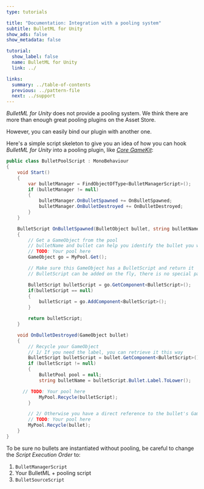 ```yaml
---
type: tutorials

title: "Documentation: Integration with a pooling system"
subtitle: BulletML for Unity
show_ads: false
show_metadata: false

tutorial:
  show_label: false
  name: BulletML for Unity
  link: ../

links:
  summary: ../table-of-contents
  previous: ../pattern-file
  next: ../support
---
```


_BulletML for Unity_ does not provide a pooling system. We think there are more than enough great pooling plugins on the Asset Store.

However, you can easily bind our plugin with another one.

Here's a simple script skeleton to give you an idea of how you can hook _BulletML for Unity_ into a pooling plugin, like *[Core GameKit](http://u3d.as/content/dark-tonic-inc-/core-game-kit-pooling-/43o)*:

```csharp
public class BulletPoolScript : MonoBehaviour
{
	void Start()
	{
		var bulletManager = FindObjectOfType<BulletManagerScript>();
		if (bulletManager != null)
		{
			bulletManager.OnBulletSpawned += OnBulletSpawned;
			bulletManager.OnBulletDestroyed += OnBulletDestroyed;
		}
	}

	BulletScript OnBulletSpawned(BulletObject bullet, string bulletName)
	{
		// Get a GameObject from the pool
		// bulletName and bullet can help you identify the bullet you want
		// TODO: Your pool here
		GameObject go = MyPool.Get();

		// Make sure this GameObject has a BulletScript and return it
		// BulletScript can be added on the fly, there is no special parameter to pass

		BulletScript bulletScript = go.GetComponent<BulletScript>();
		if(bulletScript == null)
		{
			bulletScript = go.AddComponent<BulletScript>();
		}

		return bulletScript;
	}

	void OnBulletDestroyed(GameObject bullet)
	{
		// Recycle your GameObject
		// 1/ If you need the label, you can retrieve it this way
		BulletScript bulletScript = bullet.GetComponent<BulletScript>();
		if (bulletScript != null)
		{
			BulletPool pool = null;
			string bulletName = bulletScript.Bullet.Label.ToLower();

      // TODO: Your pool here
			MyPool.Recycle(bulletScript);
		}

		// 2/ Otherwise you have a direct reference to the bullet's GameObject
		// TODO: Your pool here
		MyPool.Recycle(bullet);
	}
}
```

To be sure no bullets are instantiated without pooling, be careful to change the *Script Execution Order* to:

1. `BulletManagerScript`
2. Your BulletML + pooling script
3. `BulletSourceScript`
